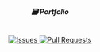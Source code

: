 <div align="center">
    <br>
    <strong><i>🗃 Portfolio</i></strong>
    <br>
    <br>
    <br>
    <a href="https://github.com/andreubita/andreubita.github.io/issues">
        <img src="https://img.shields.io/github/issues/andreubita/andreubita.github.io.svg?style=for-the-badge&colorB=37f149" alt="Issues">
    </a>
    <a href="https://github.com/andreubita/andreubita.github.io/pulls">
        <img src="https://img.shields.io/github/issues-pr/andreubita/andreubita.github.io?style=for-the-badge&colorB=37f149" alt="Pull Requests">
    </a>
</div>
<br>
<br>